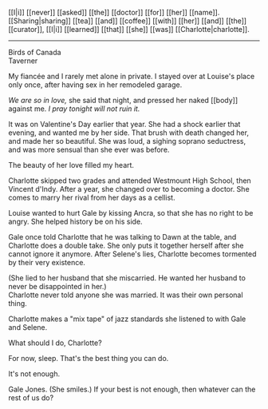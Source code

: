 [[I|i]] [[never]] [[asked]] [[the]] [[doctor]] [[for]] [[her]] [[name]]. [[Sharing|sharing]] [[tea]] [[and]] [[coffee]] [[with]] [[her]] [[and]] [[the]] [[curator]], [[I|i]] [[learned]] [[that]] [[she]] [[was]] [[Charlotte|charlotte]].

* * *
Birds of Canada  
Taverner  
  
My fiancée and I rarely met alone in private. I stayed over at Louise's place only once, after having sex in her remodeled garage.  
  
_We are so in love,_ she said that night, and pressed her naked [[body]] against me. _I pray tonight will not ruin it._  
  
It was on Valentine's Day earlier that year. She had a shock earlier that evening, and wanted me by her side. That brush with death changed her, and made her so beautiful. She was loud, a sighing soprano seductress, and was more sensual than she ever was before.  
  
The beauty of her love filled my heart.  
  
  
Charlotte skipped two grades and attended Westmount High School, then Vincent d'Indy. After a year, she changed over to becoming a doctor. She comes to marry her rival from her days as a cellist.  
  
Louise wanted to hurt Gale by kissing Ancra, so that she has no right to be angry. She helped history be on his side.  
  
Gale once told Charlotte that he was talking to Dawn at the table, and Charlotte does a double take. She only puts it together herself after she cannot ignore it anymore. After Selene's lies, Charlotte becomes tormented by their very existence.  
  
(She lied to her husband that she miscarried. He wanted her husband to never be disappointed in her.)  
Charlotte never told anyone she was married. It was their own personal thing.  
  
Charlotte makes a "mix tape" of jazz standards she listened to with Gale and Selene.  
  
What should I do, Charlotte?  
  
For now, sleep. That's the best thing you can do.  
  
It's not enough.  
  
Gale Jones. (She smiles.) If your best is not enough, then whatever can the rest of us do?